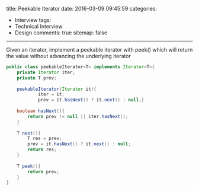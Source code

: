 title: Peekable Iterator
date: 2016-03-09 09:45:59
categories:
- Interview
tags:
- Technical Interview
- Design
comments: true
sitemap: false
---


Given an iterator, implement a peekable iterator with peek() which will return the value without advancing the underlying iterator

```java
public class peekableIterator<T> implements Iterator<T>{
	private Iterator iter;
	private T prev;
	
	peekableIterator(Iterator it){
			iter = it;
			prev = it.hasNext() ? it.next() : null;}
	
	boolean hasNext(){
		return prev != null || iter.hasNext();
	}
	
	T next(){
		T res = prev;
		prev = it.hasNext() ? it.next() : null;
		return res;
	}
	
	T peek(){
		return prev;
	}
}
```